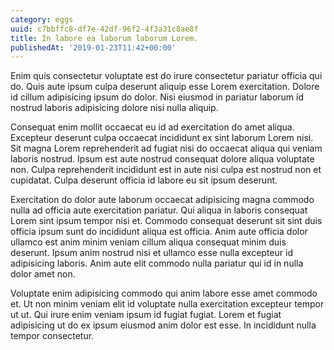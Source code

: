 ```yaml
---
category: eggs
uuid: c7bbffc8-df7e-42df-96f2-4f3a31c8ae8f
title: In labore ea laborum laborum Lorem.
publishedAt: '2019-01-23T11:42+00:00'
---
```


Enim quis consectetur voluptate est do irure consectetur pariatur officia qui do. Quis aute ipsum culpa deserunt aliquip esse Lorem exercitation. Dolore id cillum adipisicing ipsum do dolor. Nisi eiusmod in pariatur laborum id nostrud laboris adipisicing dolore nisi nulla aliquip.

Consequat enim mollit occaecat eu id ad exercitation do amet aliqua. Excepteur deserunt culpa occaecat incididunt ex sint laborum Lorem nisi. Sit magna Lorem reprehenderit ad fugiat nisi do occaecat aliqua qui veniam laboris nostrud. Ipsum est aute nostrud consequat dolore aliqua voluptate non. Culpa reprehenderit incididunt est in aute nisi culpa est nostrud non et cupidatat. Culpa deserunt officia id labore eu sit ipsum deserunt.

Exercitation do dolor aute laborum occaecat adipisicing magna commodo nulla ad officia aute exercitation pariatur. Qui aliqua in laboris consequat Lorem sint ipsum tempor nisi et. Commodo consequat deserunt sit sint duis officia ipsum sunt do incididunt aliqua est officia. Anim aute officia dolor ullamco est anim minim veniam cillum aliqua consequat minim duis deserunt. Ipsum anim nostrud nisi et ullamco esse nulla excepteur id adipisicing laboris. Anim aute elit commodo nulla pariatur qui id in nulla dolor amet non.

Voluptate enim adipisicing commodo qui anim labore esse amet commodo et. Ut non minim veniam elit id voluptate nulla exercitation excepteur tempor ut ut. Qui irure enim veniam ipsum id fugiat fugiat. Lorem et fugiat adipisicing ut do ex ipsum eiusmod anim dolor est esse. In incididunt nulla tempor consectetur.
